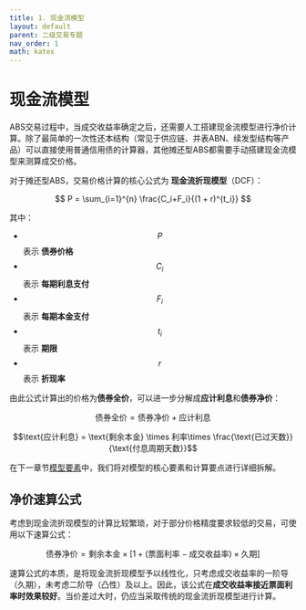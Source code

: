 ```yaml
---
title: 1. 现金流模型
layout: default
parent: 二级交易专题
nav_order: 1
math: katex
---
```


# 现金流模型
ABS交易过程中，当成交收益率确定之后，还需要人工搭建现金流模型进行净价计算。除了最简单的一次性还本结构（常见于供应链、并表ABN、续发型结构等产品）可以直接使用普通信用债的计算器，其他摊还型ABS都需要手动搭建现金流模型来测算成交价格。

对于摊还型ABS，交易价格计算的核心公式为 **现金流折现模型**（DCF）：

$$
P = \sum_{i=1}^{n} \frac{C_i+F_i}{(1 + r)^{t_i}}
$$

其中：
- $$P$$ 表示 **债券价格**
- $$C_i$$ 表示 **每期利息支付**
- $$F_i$$ 表示 **每期本金支付**
- $$t_i$$ 表示 **期限**
- $$r$$ 表示 **折现率**

由此公式计算出的价格为**债券全价**，可以进一步分解成**应计利息**和**债券净价**：

$$\text{债券全价} = \text{债券净价} + \text{应计利息}$$

$$\text{应计利息} = \text{剩余本金} \times 利率\times \frac{\text{已过天数}}{\text{付息周期天数}}$$

在下一章节[模型要素](/docs/二级交易专题/现金流模型全要素/index.html)中，我们将对模型的核心要素和计算要点进行详细拆解。

## 净价速算公式

考虑到现金流折现模型的计算比较繁琐，对于部分价格精度要求较低的交易，可使用以下速算公式：

$$
\text{债券净价} = \text{剩余本金} \times \left [ 1+\left ( \text{票面利率}-\text{成交收益率} \right ) \times \text{久期}\right ] 
$$

速算公式的本质，是将现金流折现模型予以线性化，只考虑成交收益率的一阶导（久期），未考虑二阶导（凸性）及以上。因此，该公式在**成交收益率接近票面利率时效果较好**。当价差过大时，仍应当采取传统的现金流折现模型进行计算。